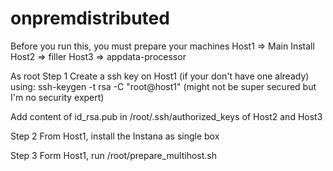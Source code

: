 # onpremdistributed

Before you run this, you must prepare your machines
Host1 => Main Install
Host2 => filler
Host3 => appdata-processor


As root 
Step 1
Create a ssh key on Host1 (if your don't have one already) using: 
  ssh-keygen -t rsa -C "root@host1" (might not be super secured but I'm no security expert)
  
Add content of id_rsa.pub in /root/.ssh/authorized_keys of Host2 and Host3

Step 2
From Host1, install the Instana as single box

Step 3
Form Host1, run /root/prepare_multihost.sh



